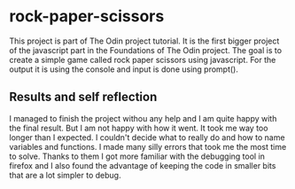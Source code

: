 # rock-paper-scissors
This project is part of The Odin project tutorial. It is the first bigger project of the javascript part in the Foundations of The Odin project. The goal is to create a simple game called rock paper scissors using javascript. For the output it is using the console and input is done using prompt().

## Results and self reflection
I managed to finish the project withou any help and I am quite happy with the final result. But I am not happy with how it went. It took me way too longer than I expected. I couldn't decide what to really do and how to name variables and functions. I made many silly errors that took me the most time to solve. Thanks to them I got more familiar with the debugging tool in firefox and I also found the advantage of keeping the code in smaller bits that are a lot simpler to debug.